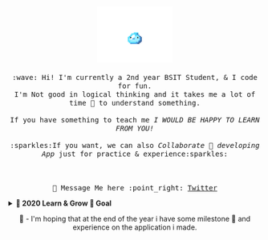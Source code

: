 <p align="center">
  <img src="https://raw.githubusercontent.com/Jervx/Jervx/master/slime_idle_0.gif" width="150px">
  <br><br>
  <samp>
    :wave: Hi! I'm currently a 2nd year BSIT Student, & I code for fun.
    <br> I'm Not good in logical thinking and it takes me a lot of time 🐢 to understand something.
      <br><br>If you have something to teach me <em>I WOULD BE HAPPY TO LEARN FROM YOU!</em>
    <br>
    <br>:sparkles:If you want, we can also <em>Collaborate 👯 developing App</em> just for practice & experience:sparkles:<br><br>
    <br><br>💬 Message Me here :point_right: <a href="https://twitter.com/JerbeeParagas">Twitter</a>
  </samp>
</p>
    
<details>
  <summary><b>🔭 2020 Learn & Grow 🌱 Goal</b></summary>
  🌱 - I am currently planning to finish my Java ☕ Calculator and work next on a POS using Java with MySql.<br>🌱 - Next is i will learn more about other algorithms and hopefuly i will do my best to understand it quickly.
  <br><br>
</details>
<p align="center">🙂 - I'm hoping that at the end of the year i have some milestone 🔭 and experience on the application i made.</p>
<!--
**Jervx/Jervx** is a ✨ _special_ ✨ repository because its `README.md` (this file) appears on your GitHub profile.

Here are some ideas to get you started:

- 🔭 I’m currently working on ...
- 🌱 I’m currently learning ...
- 👯 I’m looking to collaborate on ...
- 🤔 I’m looking for help with ...
- 💬 Ask me about ...
- 📫 How to reach me: ...
- 😄 Pronouns: ...
- ⚡ Fun fact: ...
-->
